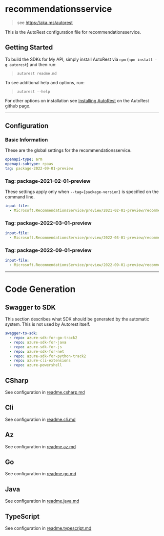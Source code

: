 # recommendationsservice

> see https://aka.ms/autorest

This is the AutoRest configuration file for recommendationsservice.

## Getting Started

To build the SDKs for My API, simply install AutoRest via `npm` (`npm install -g autorest`) and then run:

> `autorest readme.md`

To see additional help and options, run:

> `autorest --help`

For other options on installation see [Installing AutoRest](https://aka.ms/autorest/install) on the AutoRest github page.

---

## Configuration

### Basic Information

These are the global settings for the recommendationsservice.

```yaml
openapi-type: arm
openapi-subtype: rpaas
tag: package-2022-09-01-preview
```

### Tag: package-2021-02-01-preview

These settings apply only when `--tag={package-version}` is specified on the command line.

```yaml $(tag) == 'package-2021-02-01-preview'
input-file:
  - Microsoft.RecommendationsService/preview/2021-02-01-preview/recommendationsservice.json
```

### Tag: package-2022-03-01-preview

```yaml $(tag) == 'package-2022-03-01-preview'
input-file:
  - Microsoft.RecommendationsService/preview/2022-03-01-preview/recommendationsservice.json
```

### Tag: package-2022-09-01-preview

```yaml $(tag) == 'package-2022-09-01-preview'
input-file:
  - Microsoft.RecommendationsService/preview/2022-09-01-preview/recommendationsservice.json
```

---

# Code Generation

## Swagger to SDK

This section describes what SDK should be generated by the automatic system.
This is not used by Autorest itself.

``` yaml $(swagger-to-sdk)
swagger-to-sdk:
  - repo: azure-sdk-for-go-track2
  - repo: azure-sdk-for-java
  - repo: azure-sdk-for-js
  - repo: azure-sdk-for-net
  - repo: azure-sdk-for-python-track2
  - repo: azure-cli-extensions
  - repo: azure-powershell
```

## CSharp
See configuration in [readme.csharp.md](./readme.csharp.md)
## Cli
See configuration in [readme.cli.md](./readme.cli.md)
## Az
See configuration in [readme.az.md](./readme.az.md)
## Go
See configuration in [readme.go.md](./readme.go.md)
## Java
See configuration in [readme.java.md](./readme.java.md)
## TypeScript
See configuration in [readme.typescript.md](./readme.typescript.md)